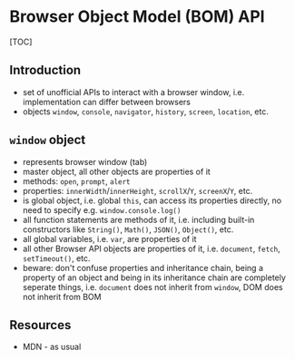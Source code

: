 # Browser Object Model (BOM) API

[TOC]



## Introduction

- set of unofficial APIs to interact with a browser window, i.e. implementation can differ between browsers
- objects `window`, `console`, `navigator`, `history`, `screen`, `location`, etc.



## `window` object

- represents browser window (tab)
- master object, all other objects are properties of it
- methods: `open`, `prompt`, `alert`
- properties: `innerWidth`/`innerHeight`, `scrollX`/`Y`, `screenX`/`Y`, etc.
- is global object, i.e. global `this`, can access its properties directly, no need to specify e.g. `window.console.log()`
- all function statements are methods of it, i.e. including built-in constructors like `String()`, `Math()`, `JSON()`, `Object()`, etc.
- all global variables, i.e. `var`, are properties of it
- all other Browser API objects are properties of it, i.e. `document`, `fetch`, `setTimeout()`, etc.
- beware: don't confuse properties and inheritance chain, being a property of an object and being in its inheritance chain are completely seperate things, i.e. `document` does not inherit from `window`, DOM does not inherit from BOM



## Resources

- MDN - as usual